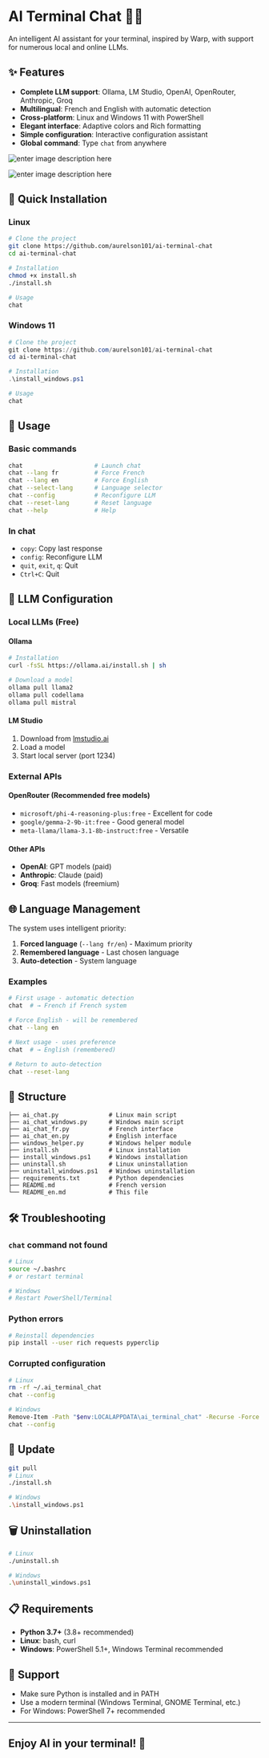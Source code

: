 # AI Terminal Chat 🤖💬

An intelligent AI assistant for your terminal, inspired by Warp, with support for numerous local and online LLMs.

## ✨ Features

- **Complete LLM support**: Ollama, LM Studio, OpenAI, OpenRouter, Anthropic, Groq
- **Multilingual**: French and English with automatic detection
- **Cross-platform**: Linux and Windows 11 with PowerShell
- **Elegant interface**: Adaptive colors and Rich formatting
- **Simple configuration**: Interactive configuration assistant
- **Global command**: Type `chat` from anywhere

![enter image description here](https://i.ibb.co/W4QMVR5S/chat-ai-menu.png)

![enter image description here](https://i.ibb.co/YBksjB8t/chat-ai-menu-2.png)
## 🚀 Quick Installation

### Linux

```bash
# Clone the project
git clone https://github.com/aurelson101/ai-terminal-chat
cd ai-terminal-chat

# Installation
chmod +x install.sh
./install.sh

# Usage
chat
```

### Windows 11

```powershell
# Clone the project
git clone https://github.com/aurelson101/ai-terminal-chat
cd ai-terminal-chat

# Installation
.\install_windows.ps1

# Usage
chat
```

## 💬 Usage

### Basic commands

```bash
chat                    # Launch chat
chat --lang fr          # Force French
chat --lang en          # Force English
chat --select-lang      # Language selector
chat --config           # Reconfigure LLM
chat --reset-lang       # Reset language
chat --help             # Help
```

### In chat

- `copy`: Copy last response
- `config`: Reconfigure LLM
- `quit`, `exit`, `q`: Quit
- `Ctrl+C`: Quit

## 🔧 LLM Configuration

### Local LLMs (Free)

#### Ollama

```bash
# Installation
curl -fsSL https://ollama.ai/install.sh | sh

# Download a model
ollama pull llama2
ollama pull codellama
ollama pull mistral
```

#### LM Studio

1. Download from [lmstudio.ai](https://lmstudio.ai)
2. Load a model
3. Start local server (port 1234)

### External APIs

#### OpenRouter (Recommended free models)

- `microsoft/phi-4-reasoning-plus:free` - Excellent for code
- `google/gemma-2-9b-it:free` - Good general model
- `meta-llama/llama-3.1-8b-instruct:free` - Versatile

#### Other APIs

- **OpenAI**: GPT models (paid)
- **Anthropic**: Claude (paid)
- **Groq**: Fast models (freemium)

## 🌐 Language Management

The system uses intelligent priority:

1. **Forced language** (`--lang fr/en`) - Maximum priority
2. **Remembered language** - Last chosen language
3. **Auto-detection** - System language

### Examples

```bash
# First usage - automatic detection
chat  # → French if French system

# Force English - will be remembered
chat --lang en

# Next usage - uses preference
chat  # → English (remembered)

# Return to auto-detection
chat --reset-lang
```

## 📁 Structure

```text
├── ai_chat.py              # Linux main script
├── ai_chat_windows.py      # Windows main script
├── ai_chat_fr.py           # French interface
├── ai_chat_en.py           # English interface
├── windows_helper.py       # Windows helper module
├── install.sh              # Linux installation
├── install_windows.ps1     # Windows installation
├── uninstall.sh            # Linux uninstallation
├── uninstall_windows.ps1   # Windows uninstallation
├── requirements.txt        # Python dependencies
├── README.md               # French version
└── README_en.md            # This file
```

## 🛠️ Troubleshooting

### `chat` command not found

```bash
# Linux
source ~/.bashrc
# or restart terminal

# Windows
# Restart PowerShell/Terminal
```

### Python errors

```bash
# Reinstall dependencies
pip install --user rich requests pyperclip
```

### Corrupted configuration

```bash
# Linux
rm -rf ~/.ai_terminal_chat
chat --config

# Windows
Remove-Item -Path "$env:LOCALAPPDATA\ai_terminal_chat" -Recurse -Force
chat --config
```

## 🔄 Update

```bash
git pull
# Linux
./install.sh

# Windows
.\install_windows.ps1
```

## 🗑️ Uninstallation

```bash
# Linux
./uninstall.sh

# Windows
.\uninstall_windows.ps1
```

## 📋 Requirements

- **Python 3.7+** (3.8+ recommended)
- **Linux**: bash, curl
- **Windows**: PowerShell 5.1+, Windows Terminal recommended

## 🤝 Support

- Make sure Python is installed and in PATH
- Use a modern terminal (Windows Terminal, GNOME Terminal, etc.)
- For Windows: PowerShell 7+ recommended

---

## Enjoy AI in your terminal! 🚀
